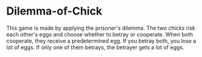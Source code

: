 # Dilemma-of-Chick
This game is made by applying the prisoner's dilemma. The two chicks risk each other's eggs and choose whether to betray or cooperate. When both cooperate, they receive a predetermined egg. If you betray both, you lose a lot of eggs. If only one of them betrays, the betrayer gets a lot of eggs.
